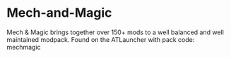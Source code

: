 # Mech-and-Magic

Mech & Magic brings together over 150+ mods to a well balanced and well maintained modpack. 
Found on the ATLauncher with pack code: mechmagic

